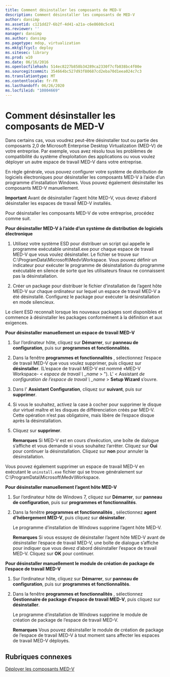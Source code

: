 ```yaml
---
title: Comment désinstaller les composants de MED-V
description: Comment désinstaller les composants de MED-V
author: dansimp
ms.assetid: c121dd27-6b2f-4d41-a21a-c6e8608c5c41
ms.reviewer: ''
manager: dansimp
ms.author: dansimp
ms.pagetype: mdop, virtualization
ms.mktglfcycl: deploy
ms.sitesec: library
ms.prod: w10
ms.date: 06/16/2016
ms.openlocfilehash: 514ec8227b858b34289ca2330f7cfb038bc4f00e
ms.sourcegitcommit: 354664bc527d93f80687cd2eba70d1eea024c7c3
ms.translationtype: MT
ms.contentlocale: fr-FR
ms.lasthandoff: 06/26/2020
ms.locfileid: "10804669"
---
```

# Comment désinstaller les composants de MED-V


Dans certains cas, vous voudrez peut-être désinstaller tout ou partie des composants 2,0 de Microsoft Enterprise Desktop Virtualization (MED-V) de votre entreprise. Par exemple, vous avez résolu tous les problèmes de compatibilité du système d’exploitation des applications ou vous voulez déployer un autre espace de travail MED-V dans votre entreprise.

En règle générale, vous pouvez configurer votre système de distribution de logiciels électroniques pour désinstaller les composants MED-V à l’aide d’un programme d’installation Windows. Vous pouvez également désinstaller les composants MED-V manuellement.

**Important**  Avant de désinstaller l’agent hôte MED-V, vous devez d’abord désinstaller les espaces de travail MED-V installés.

 

Pour désinstaller les composants MED-V de votre entreprise, procédez comme suit.

**Pour désinstaller MED-V à l’aide d’un système de distribution de logiciels électronique**

1.  Utilisez votre système ESD pour distribuer un script qui appelle le programme exécutable uninstall.exe pour chaque espace de travail MED-V que vous voulez désinstaller. Le fichier se trouve sur C:\\ProgramData\\Microsoft\\Medv\\Workspace. Vous pouvez définir un indicateur pour exécuter le programme de désinstallation du programme exécutable en silence de sorte que les utilisateurs finaux ne connaissent pas la désinstallation.

2.  Créer un package pour distribuer le fichier d’installation de l’agent hôte MED-V sur chaque ordinateur sur lequel un espace de travail MED-V a été désinstallé. Configurez le package pour exécuter la désinstallation en mode silencieux.

Le client ESD reconnaît lorsque les nouveaux packages sont disponibles et commence à désinstaller les packages conformément à la définition et aux exigences.

**Pour désinstaller manuellement un espace de travail MED-V**

1.  Sur l’ordinateur hôte, cliquez sur **Démarrer**, sur **panneau de configuration**, puis sur **programmes et fonctionnalités**.

2.  Dans la fenêtre **programmes et fonctionnalités** , sélectionnez l’espace de travail MED-V que vous voulez supprimer, puis cliquez sur **désinstaller**. (L’espace de travail MED-V est nommé «MED-V Workspace- &lt; *espace de travail \ _name* &gt; "). L' &lt; Assistant *de configuration de l’espace de travail \ _name* &gt; **Setup Wizard** s’ouvre.

3.  Dans l' **Assistant Configuration**, cliquez sur **suivant**, puis sur **supprimer**.

4.  Si vous le souhaitez, activez la case à cocher pour supprimer le disque dur virtuel maître et les disques de différenciation créés par MED-V. Cette opération n’est pas obligatoire, mais libère de l’espace disque après la désinstallation.

5.  Cliquez sur **supprimer**.

    **Remarques**  Si MED-V est en cours d’exécution, une boîte de dialogue s’affiche et vous demande si vous souhaitez l’arrêter. Cliquez sur **Oui** pour continuer la désinstallation. Cliquez sur **non** pour annuler la désinstallation.

     

Vous pouvez également supprimer un espace de travail MED-V en exécutant le `uninstall.exe` fichier qui se trouve généralement sur C:\\ProgramData\\Microsoft\\Medv\\Workspace.

**Pour désinstaller manuellement l’agent hôte MED-V**

1.  Sur l’ordinateur hôte de Windows 7, cliquez sur **Démarrer**, sur **panneau de configuration**, puis sur **programmes et fonctionnalités**.

2.  Dans la fenêtre **programmes et fonctionnalités** , sélectionnez **agent d’hébergement MED-V**, puis cliquez sur **désinstaller**.

    Le programme d’installation de Windows supprime l’agent hôte MED-V.

    **Remarques**  Si vous essayez de désinstaller l’agent hôte MED-V avant de désinstaller l’espace de travail MED-V, une boîte de dialogue s’affiche pour indiquer que vous devez d’abord désinstaller l’espace de travail MED-V. Cliquez sur **OK** pour continuer.

     

**Pour désinstaller manuellement le module de création de package de l’espace de travail MED-V**

1.  Sur l’ordinateur hôte, cliquez sur **Démarrer**, sur **panneau de configuration**, puis sur **programmes et fonctionnalités**.

2.  Dans la fenêtre **programmes et fonctionnalités** , sélectionnez **Gestionnaire de package d’espace de travail MED-V**, puis cliquez sur **désinstaller**.

    Le programme d’installation de Windows supprime le module de création de package de l’espace de travail MED-V.

    **Remarques**  Vous pouvez désinstaller le module de création de package de l’espace de travail MED-V à tout moment sans affecter les espaces de travail MED-V déployés.

     

## Rubriques connexes


[Déployer les composants MED-V](deploy-the-med-v-components.md)

 

 





